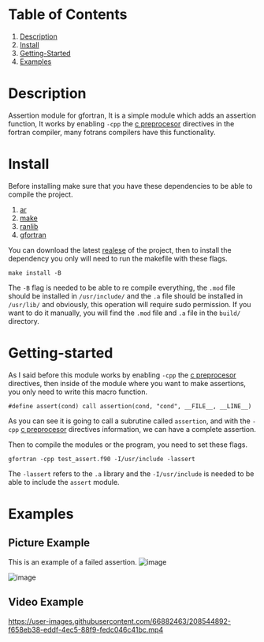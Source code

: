 # Table of Contents
1. [Description](#Description)
2. [Install](#Install)
3. [Getting-Started](#Getting-Started)
4. [Examples](#Examples)

# Description
Assertion module for gfortran, It is a simple module which adds an assertion function, It works by enabling `-cpp` the [c preprocesor](https://gcc.gnu.org/onlinedocs/gfortran/Preprocessing-Options.html) directives in the fortran compiler, many fotrans compilers have this functionality.
# Install
Before installing make sure that you have these dependencies to be able to compile the project.
1. [ar](https://man.archlinux.org/man/ar.1.en)
2. [make](https://man.archlinux.org/man/make.1)
3. [ranlib](https://man.archlinux.org/man/ranlib.1)
4. [gfortran](https://man.archlinux.org/man/gfortran.1)

You can download the latest [realese](https://github.com/alecksandr26/Fortran-Assertion-Module/releases) of the project, then to install the dependency you only will need to run the makefile with these flags.
```
make install -B
```
The `-B` flag is needed to be able to re compile everything, the `.mod` file should be installed in `/usr/include/` and the `.a` file should be installed in
`/usr/lib/` and obviously, this operation will require sudo permission.
If you want to do it manually, you will find the `.mod` file and `.a` file in the `build/` directory.
# Getting-started
As I said before this module works by enabling `-cpp` the [c preprocesor](https://gcc.gnu.org/onlinedocs/gfortran/Preprocessing-Options.html) directives,
then inside of the module where you want to make assertions, you only need to write this macro function.
```
#define assert(cond) call assertion(cond, "cond", __FILE__, __LINE__)
```
As you can see it is going to call a subrutine called `assertion`, and with the `-cpp` [c preprocesor](https://gcc.gnu.org/onlinedocs/gfortran/Preprocessing-Options.html) directives information, we can have a complete assertion.

Then to compile the modules or the program, you need to set these flags.
```
gfortran -cpp test_assert.f90 -I/usr/include -lassert
```
The `-lassert` refers to the `.a` library and the `-I/usr/include` is needed to be able to include the `assert` module. 

# Examples
## Picture Example
This is an example of a failed assertion.
![image](https://user-images.githubusercontent.com/66882463/208545832-dc47fd2a-bf13-46d5-ad0c-589f57ecf5cd.png)

![image](https://user-images.githubusercontent.com/66882463/208545605-669cbd4d-d686-487b-8cdc-53bbf2d8ef0a.png)
## Video Example
https://user-images.githubusercontent.com/66882463/208544892-f658eb38-eddf-4ec5-88f9-fedc046c41bc.mp4

